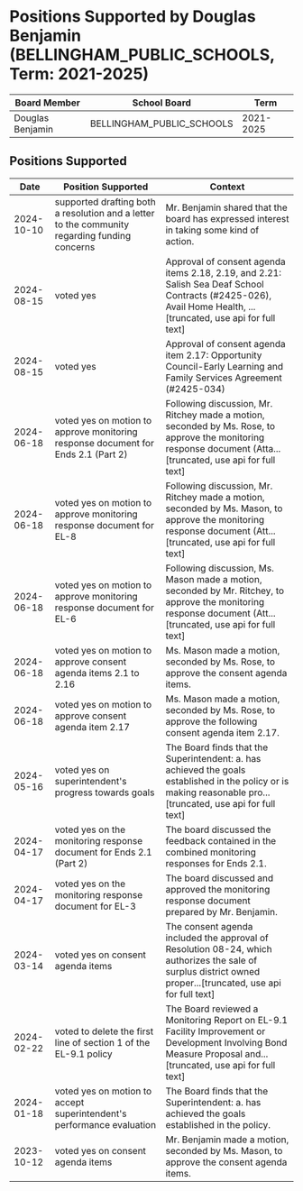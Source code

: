 # Positions Supported by Douglas Benjamin (BELLINGHAM_PUBLIC_SCHOOLS, Term: 2021-2025)

| Board Member | School Board | Term |
|--------------|--------------|------|
| Douglas Benjamin | BELLINGHAM_PUBLIC_SCHOOLS | 2021-2025 |

## Positions Supported

| Date       | Position Supported           | Context            |
|------------|------------------------------|--------------------|
| 2024-10-10 | supported drafting both a resolution and a letter to the community regarding funding concerns | Mr. Benjamin shared that the board has expressed interest in taking some kind of action. |
| 2024-08-15 | voted yes | Approval of consent agenda items 2.18, 2.19, and 2.21: Salish Sea Deaf School Contracts (#2425-026), Avail Home Health, ...[truncated, use api for full text] |
| 2024-08-15 | voted yes | Approval of consent agenda item 2.17: Opportunity Council-Early Learning and Family Services Agreement (#2425-034) |
| 2024-06-18 | voted yes on motion to approve monitoring response document for Ends 2.1 (Part 2) | Following discussion, Mr. Ritchey made a motion, seconded by Ms. Rose, to approve the monitoring response document (Atta...[truncated, use api for full text] |
| 2024-06-18 | voted yes on motion to approve monitoring response document for EL-8 | Following discussion, Mr. Ritchey made a motion, seconded by Ms. Mason, to approve the monitoring response document (Att...[truncated, use api for full text] |
| 2024-06-18 | voted yes on motion to approve monitoring response document for EL-6 | Following discussion, Ms. Mason made a motion, seconded by Mr. Ritchey, to approve the monitoring response document (Att...[truncated, use api for full text] |
| 2024-06-18 | voted yes on motion to approve consent agenda items 2.1 to 2.16 | Ms. Mason made a motion, seconded by Ms. Rose, to approve the consent agenda items. |
| 2024-06-18 | voted yes on motion to approve consent agenda item 2.17 | Ms. Mason made a motion, seconded by Ms. Rose, to approve the following consent agenda item 2.17. |
| 2024-05-16 | voted yes on superintendent's progress towards goals | The Board finds that the Superintendent: a. has achieved the goals established in the policy or is making reasonable pro...[truncated, use api for full text] |
| 2024-04-17 | voted yes on the monitoring response document for Ends 2.1 (Part 2) | The board discussed the feedback contained in the combined monitoring responses for Ends 2.1. |
| 2024-04-17 | voted yes on the monitoring response document for EL-3 | The board discussed and approved the monitoring response document prepared by Mr. Benjamin. |
| 2024-03-14 | voted yes on consent agenda items | The consent agenda included the approval of Resolution 08-24, which authorizes the sale of surplus district owned proper...[truncated, use api for full text] |
| 2024-02-22 | voted to delete the first line of section 1 of the EL-9.1 policy | The Board reviewed a Monitoring Report on EL-9.1 Facility Improvement or Development Involving Bond Measure Proposal and...[truncated, use api for full text] |
| 2024-01-18 | voted yes on motion to accept superintendent's performance evaluation | The Board finds that the Superintendent: a. has achieved the goals established in the policy. |
| 2023-10-12 | voted yes on consent agenda items | Mr. Benjamin made a motion, seconded by Ms. Mason, to approve the consent agenda items. |

